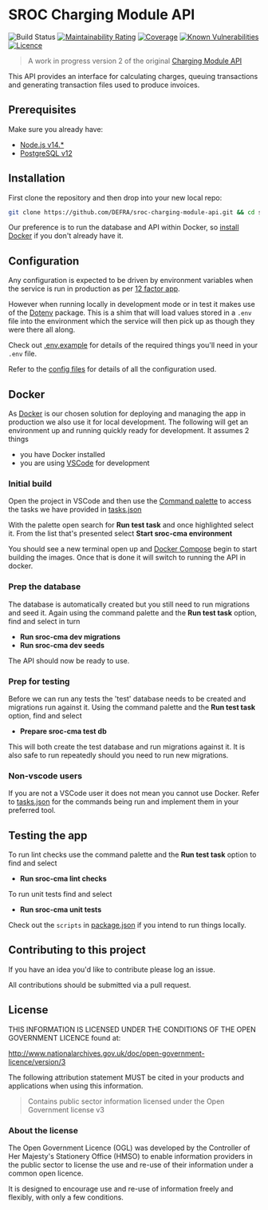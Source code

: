 # SROC Charging Module API

![Build Status](https://github.com/DEFRA/sroc-charging-module-api/workflows/CI/badge.svg?branch=main)
[![Maintainability Rating](https://sonarcloud.io/api/project_badges/measure?project=DEFRA_sroc-charging-module-api&metric=sqale_rating)](https://sonarcloud.io/dashboard?id=DEFRA_sroc-charging-module-api)
[![Coverage](https://sonarcloud.io/api/project_badges/measure?project=DEFRA_sroc-charging-module-api&metric=coverage)](https://sonarcloud.io/dashboard?id=DEFRA_sroc-charging-module-api)
[![Known Vulnerabilities](https://snyk.io/test/github/DEFRA/sroc-charging-module-api/badge.svg)](https://snyk.io/test/github/DEFRA/sroc-charging-module-api)
[![Licence](https://img.shields.io/badge/Licence-OGLv3-blue.svg)](http://www.nationalarchives.gov.uk/doc/open-government-licence/version/3)

> A work in progress version 2 of the original [Charging Module API](https://github.com/DEFRA/charging-module-api)

This API provides an interface for calculating charges, queuing transactions and generating transaction files used to produce invoices.

## Prerequisites

Make sure you already have:

- [Node.js v14.*](https://nodejs.org/en/)
- [PostgreSQL v12](https://www.postgresql.org/)

## Installation

First clone the repository and then drop into your new local repo:

```bash
git clone https://github.com/DEFRA/sroc-charging-module-api.git && cd sroc-charging-module-api
```

Our preference is to run the database and API within Docker, so [install Docker](https://docs.docker.com/get-docker/) if you don't already have it.

## Configuration

Any configuration is expected to be driven by environment variables when the service is run in production as per [12 factor app](https://12factor.net/config).

However when running locally in development mode or in test it makes use of the [Dotenv](https://github.com/motdotla/dotenv) package. This is a shim that will load values stored in a `.env` file into the environment which the service will then pick up as though they were there all along.

Check out [.env.example](/.env.example) for details of the required things you'll need in your `.env` file.

Refer to the [config files](config) for details of all the configuration used.

## Docker

As [Docker](https://www.docker.com/) is our chosen solution for deploying and managing the app in production we also use it for local development. The following will get an environment up and running quickly ready for development. It assumes 2 things

- you have Docker installed
- you are using [VSCode](https://code.visualstudio.com/) for development

### Initial build

Open the project in VSCode and then use the [Command palette](https://code.visualstudio.com/docs/getstarted/userinterface#_command-palette) to access the tasks we have provided in [tasks.json](.vscode/tasks.json)

With the palette open search for **Run test task** and once highlighted select it. From the list that's presented select **Start sroc-cma environment**

You should see a new terminal open up and [Docker Compose](https://docs.docker.com/compose/) begin to start building the images. Once that is done it will switch to running the API in docker.

### Prep the database

The database is automatically created but you still need to run migrations and seed it. Again using the command palette and the **Run test task** option, find and select in turn

- **Run sroc-cma dev migrations**
- **Run sroc-cma dev seeds**

The API should now be ready to use.

### Prep for testing

Before we can run any tests the 'test' database needs to be created and migrations run against it. Using the command palette and the **Run test task** option, find and select

- **Prepare sroc-cma test db**

This will both create the test database and run migrations against it. It is also safe to run repeatedly should you need to run new migrations.

### Non-vscode users

If you are not a VSCode user it does not mean you cannot use Docker. Refer to [tasks.json](.vscode/tasks.json) for the commands being run and implement them in your preferred tool.

## Testing the app

To run lint checks use the command palette and the **Run test task** option to find and select

- **Run sroc-cma lint checks**

To run unit tests find and select

- **Run sroc-cma unit tests**

Check out the `scripts` in [package.json](package.json) if you intend to run things locally.

## Contributing to this project

If you have an idea you'd like to contribute please log an issue.

All contributions should be submitted via a pull request.

## License

THIS INFORMATION IS LICENSED UNDER THE CONDITIONS OF THE OPEN GOVERNMENT LICENCE found at:

<http://www.nationalarchives.gov.uk/doc/open-government-licence/version/3>

The following attribution statement MUST be cited in your products and applications when using this information.

> Contains public sector information licensed under the Open Government license v3

### About the license

The Open Government Licence (OGL) was developed by the Controller of Her Majesty's Stationery Office (HMSO) to enable information providers in the public sector to license the use and re-use of their information under a common open licence.

It is designed to encourage use and re-use of information freely and flexibly, with only a few conditions.
